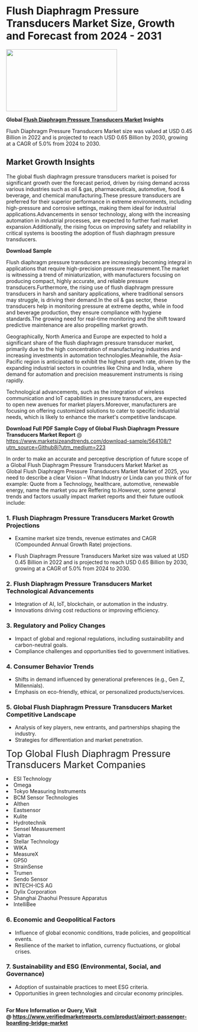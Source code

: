 <H1>Flush Diaphragm Pressure Transducers Market Size, Growth and Forecast from 2024 - 2031</H1><img class="aligncenter size-medium wp-image-584254" src="https://thirdeyenews.in/wp-content/uploads/2024/09/Global-Market-Research-300x168.jpeg" alt="" width="300" height="168" /><p><strong>Global&nbsp;<a href="https://www.marketsizeandtrends.com/download-sample/564108/?utm_source=Github8j?utm_medium=223">Flush Diaphragm Pressure Transducers Market</a> Insights</strong></p><p>Flush Diaphragm Pressure Transducers Market size was valued at USD 0.45 Billion in 2022 and is projected to reach USD 0.65 Billion by 2030, growing at a CAGR of 5.0% from 2024 to 2030.</p><p><h2>Market Growth Insights</h2> <p>The global flush diaphragm pressure transducers market is poised for significant growth over the forecast period, driven by rising demand across various industries such as oil & gas, pharmaceuticals, automotive, food & beverage, and chemical manufacturing.These pressure transducers are preferred for their superior performance in extreme environments, including high-pressure and corrosive settings, making them ideal for industrial applications.Advancements in sensor technology, along with the increasing automation in industrial processes, are expected to further fuel market expansion.Additionally, the rising focus on improving safety and reliability in critical systems is boosting the adoption of flush diaphragm pressure transducers.</p> <p><strong>Download Sample</strong></p> <p>Flush diaphragm pressure transducers are increasingly becoming integral in applications that require high-precision pressure measurement.The market is witnessing a trend of miniaturization, with manufacturers focusing on producing compact, highly accurate, and reliable pressure transducers.Furthermore, the rising use of flush diaphragm pressure transducers in harsh and sanitary applications, where traditional sensors may struggle, is driving their demand.In the oil & gas sector, these transducers help in monitoring pressure at extreme depths, while in food and beverage production, they ensure compliance with hygiene standards.The growing need for real-time monitoring and the shift toward predictive maintenance are also propelling market growth.</p> <p>Geographically, North America and Europe are expected to hold a significant share of the flush diaphragm pressure transducer market, primarily due to the high concentration of manufacturing industries and increasing investments in automation technologies.Meanwhile, the Asia-Pacific region is anticipated to exhibit the highest growth rate, driven by the expanding industrial sectors in countries like China and India, where demand for automation and precision measurement instruments is rising rapidly.</p> <p>Technological advancements, such as the integration of wireless communication and IoT capabilities in pressure transducers, are expected to open new avenues for market players.Moreover, manufacturers are focusing on offering customized solutions to cater to specific industrial needs, which is likely to enhance the market's competitive landscape.</p> <p><span class=""><strong>Download Full PDF Sample Copy of Global Flush Diaphragm Pressure Transducers Market Report</strong> @ <a href="https://www.marketsizeandtrends.com/download-sample/564108/?utm_source=Github8j?utm_medium=223" target="_blank">https://www.marketsizeandtrends.com/download-sample/564108/?utm_source=Github8j?utm_medium=223</a></span></p><p>In order to make an accurate and perceptive description of future scope of a Global&nbsp;Flush Diaphragm Pressure Transducers Market Market as Global&nbsp;Flush Diaphragm Pressure Transducers Market Market of 2025, you need to describe a clear Vision &ndash; What Industry or Linda can you think of for example: Quote from a Technology, healthcare, automotive, renewable energy, name the market you are Reffering to.However, some general trends and factors usually impact market reports and their future outlook include:</p><h3>1.&nbsp;<strong>Flush Diaphragm Pressure Transducers Market Growth Projections</strong></h3><ul><li>Examine market size trends, revenue estimates and CAGR (Compounded Annual Growth Rate) projections.</li><li><p>Flush Diaphragm Pressure Transducers Market size was valued at USD 0.45 Billion in 2022 and is projected to reach USD 0.65 Billion by 2030, growing at a CAGR of 5.0% from 2024 to 2030.</p></li></ul><h3>2.&nbsp;<strong>Flush Diaphragm Pressure Transducers Market Technological Advancements</strong></h3><ul><li>Integration of AI, IoT, blockchain, or automation in the industry.</li><li>Innovations driving cost reductions or improving efficiency.</li></ul><h3>3.&nbsp;<strong>Regulatory and Policy Changes</strong></h3><ul><li>Impact of global and regional regulations, including sustainability and carbon-neutral goals.</li><li>Compliance challenges and opportunities tied to government initiatives.</li></ul><h3>4.&nbsp;<strong>Consumer Behavior Trends</strong></h3><ul><li>Shifts in demand influenced by generational preferences (e.g., Gen Z, Millennials).</li><li>Emphasis on eco-friendly, ethical, or personalized products/services.</li></ul><h3>5.&nbsp;<strong>Global Flush Diaphragm Pressure Transducers Market Competitive Landscape</strong></h3><ul><li>Analysis of key players, new entrants, and partnerships shaping the industry.</li><li>Strategies for differentiation and market penetration.</li></ul><p data-pm-slice="1 1 []"><span style="color: inherit; font-family: inherit; font-size: 25px;">Top Global Flush Diaphragm Pressure Transducers Market Companies</span></p><div class="" data-test-id=""><p><li>ESI Technology</li><li> Omega</li><li> Tokyo Measuring Instruments</li><li> BCM Sensor Technologies</li><li> Althen</li><li> Eastsensor</li><li> Kulite</li><li> Hydrotechnik</li><li> Sensel Measurement</li><li> Viatran</li><li> Stellar Technology</li><li> WIKA</li><li> MeasureX</li><li> GP50</li><li> StrainSense</li><li> Trumen</li><li> Sendo Sensor</li><li> INTECH-ICS AG</li><li> Dylix Corporation</li><li> Shanghai Zhaohui Pressure Apparatus</li><li> IntelliBee</li></p></div><h3>6.&nbsp;<strong>Economic and Geopolitical Factors</strong></h3><ul><li>Influence of global economic conditions, trade policies, and geopolitical events.</li><li>Resilience of the market to inflation, currency fluctuations, or global crises.</li></ul><h3>7.&nbsp;<strong>Sustainability and ESG (Environmental, Social, and Governance)</strong></h3><ul><li>Adoption of sustainable practices to meet ESG criteria.</li><li>Opportunities in green technologies and circular economy principles.</li></ul><h2><strong style="font-size: 14px;">For More Information or Query, Visit @&nbsp;</strong><a style="background-color: #ffffff; font-size: 14px;" href="https://www.marketsizeandtrends.com/report/flush-diaphragm-pressure-transducers-market/" target="_blank">https://www.verifiedmarketreports.com/product/airport-passenger-boarding-bridge-market</a></h2>
